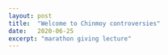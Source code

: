 ```yaml
---
layout: post
title:  "Welcome to Chinmoy controversies"
date:   2020-06-25
excerpt: "marathon giving lecture"
---
```

